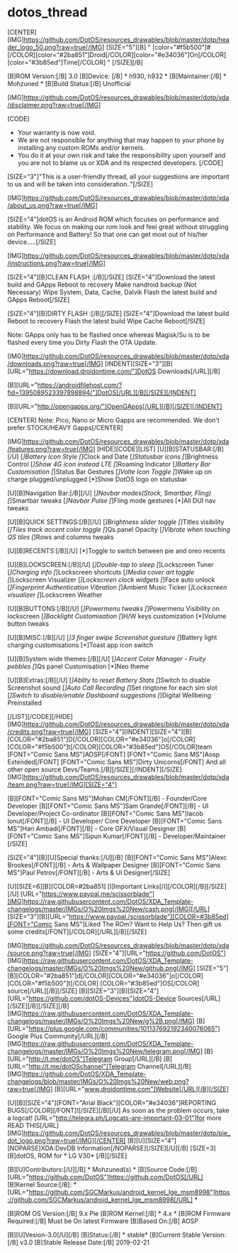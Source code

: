# dotos_thread

[CENTER][IMG]https://github.com/DotOS/resources_drawables/blob/master/dotp/header_logo_50.png?raw=true[/IMG]
[SIZE="5"][B] " [color="#f5b500"]#[/COLOR][color="#2ba851"]Droid[/COLOR][color="#e34036"]On[/COLOR][color="#3b85ed"]Time[/COLOR] " [/SIZE][/B]

[B]ROM Version:[/B] 3.0
[B]Device: [/B] * h930, h932 *
[B]Maintainer:[/B] * Mohzuned *
[B]Build Status:[/B]  Unofficial

[IMG]https://github.com/DotOS/resources_drawables/blob/master/dotp/xda/disclaimer.png?raw=true[/IMG]

[CODE]
 * Your warranty is now void.
 * We are not responsible for anything that may happen to your phone by installing any custom ROMs and/or kernels. 
 * You do it at your own risk and take the responsibility upon yourself and you are not to blame us or XDA and its respected developers.
 [/CODE]

[SIZE="3"]"This is a user-friendly thread, all your suggestions are important to us and will be taken into consideration.."[/SIZE]

[IMG]https://github.com/DotOS/resources_drawables/blob/master/dotp/xda/about_us.png?raw=true[/IMG]

[SIZE="4"]dotOS is an Android ROM which focuses on performance and stability. We focus on making our rom look and feel great without struggling on Performance and Battery! So that one can get most out of his/her device.....[/SIZE]

[IMG]https://github.com/DotOS/resources_drawables/blob/master/dotp/xda/instructions.png?raw=true[/IMG]

[SIZE="4"][B]CLEAN FLASH :[/B][/SIZE]
[SIZE="4"]Download the latest build and GApps
Reboot to recovery 
Make nandroid backup (Not Necessary)
Wipe System, Data, Cache, Dalvik
Flash the latest build and GApps
Reboot[/SIZE]

[SIZE="4"][B]DIRTY FLASH :[/B][/SIZE]
[SIZE="4"]Download the latest build 
Reboot to recovery
Flash the latest build
Wipe Cache
Reboot[/SIZE]

Note: GApps only has to be flashed once whereas Magisk/Su is to be flashed every time you Dirty Flash the OTA Update.

[IMG]https://github.com/DotOS/resources_drawables/blob/master/dotp/xda/downloads.png?raw=true[/IMG]
[INDENT][SIZE="3"][B][URL="https://download.droidontime.com/"]DotOS Downloads[/URL][/B]

[B][URL="https://androidfilehost.com/?fid=1395089523397898894/"]DotOS[/URL][/B][/SIZE][/INDENT]

[B][URL="http://opengapps.org/"]OpenGApps[/URL][/B][/SIZE][/INDENT]

[CENTER] Note: Pico, Nano or Micro Gapps are recommended. We don't prefer STOCK/HEAVY Gapps[/CENTER]

[IMG]https://github.com/DotOS/resources_drawables/blob/master/dotp/xda/features.png?raw=true[/IMG]
[HIDE][CODE][LIST]
[U][B]STATUSBAR:[/B][/U]
[*]Battery Icon Style
[*]Clock and Date
[*]Statusbar icons
[*]Brightness Control
[*]Show 4G icon instead LTE 
[*]Roaming Indicator
[*]Battery Bar Customisation
[*]Status Bar Gestures
[*]Volte Icon Toggle
[*]Wake up on charge plugged/unplugged
[*]Show DotOS logo on statusbar

[U][B]Navigation Bar:[/B][/U]
[*]Navbar modes(Stock, Smartbar, Fling)
[*]Smartbar tweaks
[*]Navbar Pulse
[*]Fling mode gestures
[*]All DUI nav tweaks

[U][B]QUICK SETTINGS:[/B][/U]
[*]Brightness slider toggle
[*]Titles visibility
[*]Tiles track accent color toggle
[*]Qs panel Opacity
[*]Vibrate when touching QS tiles
[*]Rows and columns tweaks

[U][B]RECENTS:[/B][/U]
[*]Toggle to switch between pie and oreo recents

[U][B]LOCKSCREEN:[/B][/U]
[*]Double-tap to sleep
[*]Lockscreen Tuner
[*]Charging info
[*]Lockscreen shortcuts
[*]Media cover art toggle
[*]Lockscreen Visualizer
[*]Lockscreen clock widgets
[*]Face auto unlock
[*]Fingerprint Authentication Vibration
[*]Ambient Music Ticker
[*]Lockscreen visualizer
[*]Lockscreen Weather

[U][B]BUTTONS:[/B][/U]
[*]Powermenu tweaks
[*]Powermenu Visibility on lockscreen
[*]Backlight Customisation
[*]H/W keys customization
[*]Volume button tweaks

[U][B]MISC:[/B][/U]
[*]3 finger swipe Screenshot guesture
[*]Battery light charging customisations
[*]Toast app icon switch

[U][B]System wide themes:[/B][/U]
[*]Accent Color Manager - Fruity pebbles
[*]Qs panel Customisation
[*]Neo theme

[U][B]Extras:[/B][/U]
[*]Ablity to reset Battery Stats
[*]Switch to disable Screenshot sound
[*]Auto Call Recording
[*]Set ringtone for each sim slot
[*]Switch to disable/enable Dashboard suggestions
[*]Digital Wellbeing Preinstalled



[/LIST][/CODE][/HIDE]
[IMG]https://github.com/DotOS/resources_drawables/blob/master/dotp/xda/credits.png?raw=true[/IMG]
[SIZE="4"][INDENT][SIZE="4"][B][COLOR="#2ba851"]D[/COLOR][COLOR="#e34036"]o[/COLOR][COLOR="#f5b500"]t[/COLOR][COLOR="#3b85ed"]OS[/COLOR]team
[FONT="Comic Sans MS"]AOSP[/FONT]
[FONT="Comic Sans MS"]Aosp Extended[/FONT]
[FONT="Comic Sans MS"]Dirty Unicorns[/FONT] 
And all other open source Devs/Teams.[/B][/SIZE][/INDENT][/SIZE]
[IMG]https://github.com/DotOS/resources_drawables/blob/master/dotp/xda/team.png?raw=true[/IMG][SIZE="4"]

[B][FONT="Comic Sans MS"]Mohan CM[/FONT][/B] - Founder/Core Developer
[B][FONT="Comic Sans MS"]Sam Grande[/FONT][/B] - UI Developer/Project Co-ordinator
[B][FONT="Comic Sans MS"]Iacob Ionut[/FONT][/B]  - UI Developer/ Core Developer
[B][FONT="Comic Sans MS"]Hari Ambadi[/FONT][/B]  - Core GFX/Visual Designer
[B][FONT="Comic Sans MS"]Sipun Kumar[/FONT][/B]  - Developer/Maintainer [/SIZE]

[SIZE="4"][B][U]Special thanks:[/U][/B]
[B][FONT="Comic Sans MS"]Alexc Brookes[/FONT][/B]  - Arts & Wallpaper Designer
[B][FONT="Comic Sans MS"]Paul Petrov[/FONT][/B]  - Arts & UI Designer[/SIZE]

[U][SIZE=6][B][COLOR=#2ba851] [I]Important Links[/I][/COLOR][/B][/SIZE][/U]
[URL="https://www.paypal.me/scissorblade"][IMG]https://raw.githubusercontent.com/DotOS/XDA_Template-changelogs/master/IMGs/O%20Imgs%20New/cash.png[/IMG][/URL]
[SIZE="3"][B][URL="https://www.paypal./scissorblade"][COLOR=#3b85ed][FONT="Comic Sans MS"]Liked The ROm? Want to Help Us? Then gift us some credits[/FONT][/COLOR][/URL][/B][/SIZE]

[IMG]https://github.com/DotOS/resources_drawables/blob/master/dotp/xda/source.png?raw=true[/IMG]
[SIZE="4"][URL="https://github.com/DotOS"]
[IMG]https://raw.githubusercontent.com/DotOS/XDA_Template-changelogs/master/IMGs/O%20Imgs%20New/github.png[/IMG]
[SIZE="5"][B][COLOR="#2ba851"]d[/COLOR][COLOR="#e34036"]o[/COLOR][COLOR="#f5b500"]t[/COLOR]
[COLOR="#3b85ed"]OS[/COLOR] source[/URL][/B][/SIZE]
[B][SIZE="3"][B][SIZE="4"][URL="https://github.com/dotOS-Devices"]dotOS-Device Sources[/URL][/SIZE][/B][/SIZE][/B]
[IMG]https://raw.githubusercontent.com/DotOS/XDA_Template-changelogs/master/IMGs/O%20Imgs%20New/g%2B.png[/IMG]
[B][URL="https://plus.google.com/communities/101137692192340076065"] Google Plus Community[/URL][/B]
[IMG]https://raw.githubusercontent.com/DotOS/XDA_Template-changelogs/master/IMGs/O%20Imgs%20New/telegram.png[/IMG]
[B][URL="http://t.me/dotOS"]Telegram Group[/URL][/B]
[B][URL="http://t.me/dotOSchannel"]Telegram Channel[/URL][/B]
[IMG]https://github.com/DotOS/XDA_Template-changelogs/blob/master/IMGs/O%20Imgs%20New/web.png?raw=true[/IMG]
[B][URL="www.droidontime.com"]Website[/URL][/B][/SIZE]

[U][B][SIZE="4"][FONT="Arial Black"][COLOR="#e34036"]REPORTING BUGS[/COLOR][/FONT]![/SIZE][/B][/U]
As soon as the problem occurs, take a logcat! 
[URL="http://telegra.ph/Logcats-are-important-03-01"]for more READ THIS[/URL]
[IMG]https://github.com/DotOS/resources_drawables/blob/master/dotp/pie_dot_logo.png?raw=true[/IMG][/CENTER]
[B][U][SIZE="4"][NOPARSE]XDA:DevDB Information[/NOPARSE][/SIZE][/U][/B]
[SIZE=3][B]dotOS, ROM for * LG V30* [/B][/SIZE]

[B][U]Contributors:[/U][/B] * Mohzuned(s) *
[B]Source Code:[/B] [URL="https://github.com/DotOS"]https://github.com/DotOS[/URL]
[B]Kernel Source:[/B]: * [URL="https://github.com/SGCMarkus/android_kernel_lge_msm8998"]https://github.com/SGCMarkus/android_kernel_lge_msm8998[/URL] *

[B]ROM OS Version:[/B] 9.x Pie
[B]ROM Kernel:[/B] * 4.x *
[B]ROM Firmware Required:[/B] Must be On latest Firmware
[B]Based On:[/B] AOSP

[B][U]Vesion-3.0[/U][/B]
[B]Status:[/B] * stable*
[B]Current Stable Version:[/B] v3.0
[B]Stable Release Date:[/B] 2019-02-21
